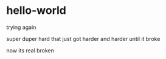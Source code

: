 # hello-world
trying again

super duper hard 
that just got harder and harder until it broke


now its real broken

